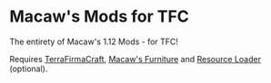 # Macaw's Mods for TFC

The entirety of Macaw's 1.12 Mods - for TFC!

Requires [TerraFirmaCraft](https://www.curseforge.com/minecraft/mc-mods/tfcraft), [Macaw's Furniture](https://www.curseforge.com/minecraft/mc-mods/macaws-furniture) and [Resource Loader](https://www.curseforge.com/minecraft/mc-mods/resource-loader) (optional).